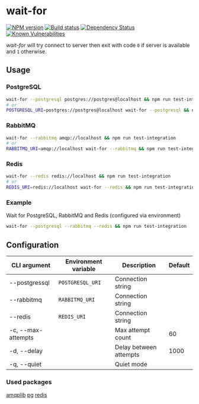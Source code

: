 # wait-for

[![NPM version][npm-image]][npm-url]
[![Build status][ci-image]][ci-url]
[![Dependency Status][daviddm-image]][daviddm-url]
[![Known Vulnerabilities][snyk-image]][snyk-url]

_wait-for_ will try connect to server then exit with code `0` if server is available and `1` otherwise.

## Usage

### PostgreSQL

```bash
wait-for --postgresql postgres://postgres@localhost && npm run test-integration
# or
POSTGRESQL_URI=postgres://postgres@localhost wait-for --postgresql && npm run test-integration
```

### RabbitMQ

```bash
wait-for --rabbitmq amqp://localhost && npm run test-integration
# or
RABBITMQ_URI=amqp://localhost wait-for --rabbitmq && npm run test-integration
```

### Redis

```bash
wait-for --redis redis://localhost && npm run test-integration
# or
REDIS_URI=redis://localhost wait-for --redis && npm run test-integration
```

### Example

Wait for PostgreSQL, RabbitMQ and Redis (configured via environment)

```bash
wait-for --postgresql --rabbitmq --redis && npm run test-integration
```

## Configuration

| CLI argument       | Environment variable | Description            | Default |
| ------------------ | -------------------- | ---------------------- | ------- |
| --postgressql      | `POSTGRESQL_URI`     | Connection string      |         |
| --rabbitmq         | `RABBITMQ_URI`       | Connection string      |         |
| --redis            | `REDIS_URI`          | Connection string      |         |
| -c, --max-attempts |                      | Max attempt count      | 60      |
| -d, --delay        |                      | Delay between attempts | 1000    |
| -q, --quiet        |                      | Quiet mode             |         |

### Used packages

[amqplib](https://www.npmjs.com/package/amqplib)
[pg](https://www.npmjs.com/package/pg)
[redis](https://www.npmjs.com/package/redis)

[npm-image]: https://img.shields.io/npm/v/@swarthy/wait-for.svg?style=flat-square
[npm-url]: https://npmjs.org/package/wait-for
[ci-image]: https://img.shields.io/travis/swarthy/wait-for/master.svg?style=flat-square
[ci-url]: https://travis-ci.com/swarthy/wait-for
[daviddm-image]: http://img.shields.io/david/swarthy/wait-for.svg?style=flat-square
[daviddm-url]: https://david-dm.org/swarthy/wait-for
[snyk-image]: https://snyk.io/test/npm/@swarthy/wait-for/badge.svg
[snyk-url]: https://snyk.io/test/npm/@swarthy/wait-for
